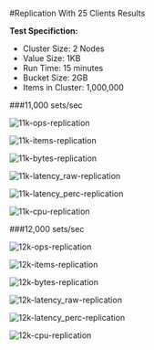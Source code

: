 #Replication With 25 Clients Results

**Test Specifiction:**

* Cluster Size: 2 Nodes
* Value Size: 1KB
* Run Time: 15 minutes
* Bucket Size: 2GB
* Items in Cluster: 1,000,000

###11,000 sets/sec

![11k-ops-replication](images/replication_25_clients/11k_ops.png)

![11k-items-replication](images/replication_25_clients/11k_items.png)

![11k-bytes-replication](images/replication_25_clients/11k_bytes.png)

![11k-latency_raw-replication](images/replication_25_clients/11k_latency_raw.png)

![11k-latency_perc-replication](images/replication_25_clients/11k_latency_perc.png)

![11k-cpu-replication](images/replication_25_clients/11k_cpu.png)

###12,000 sets/sec

![12k-ops-replication](images/replication_25_clients/12k_ops.png)

![12k-items-replication](images/replication_25_clients/12k_items.png)

![12k-bytes-replication](images/replication_25_clients/12k_bytes.png)

![12k-latency_raw-replication](images/replication_25_clients/12k_latency_raw.png)

![12k-latency_perc-replication](images/replication_25_clients/12k_latency_perc.png)

![12k-cpu-replication](images/replication_25_clients/12k_cpu.png)
